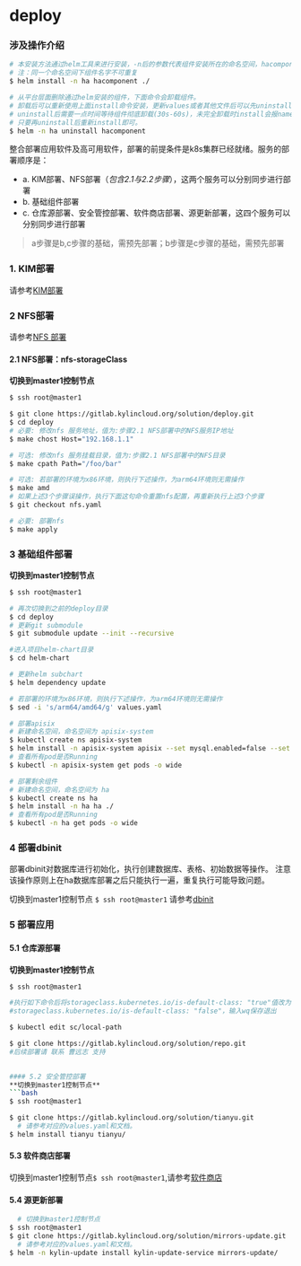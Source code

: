 # deploy

### 涉及操作介绍
```bash
# 本安装方法通过helm工具来进行安装，-n后的参数代表组件安装所在的命名空间，hacomponent为组件名字，./代表安装组件的配置文件所在目录.
# 注：同一个命名空间下组件名字不可重复
$ helm install -n ha hacomponent ./

# 从平台层面删除通过helm安装的组件，下面命令会卸载组件。
# 卸载后可以重新使用上面install命令安装，更新values或者其他文件后可以先uninstall然后再install.
# uninstall后需要一点时间等待组件彻底卸载(30s-60s)，未完全卸载时install会报namespace正在停止中
# 只要再uninstall后重新install即可。
$ helm -n ha uninstall hacomponent
```

整合部署应用软件及高可用软件，部署的前提条件是k8s集群已经就绪。服务的部署顺序是：
* a. KIM部署、NFS部署（*包含2.1与2.2步骤*），这两个服务可以分别同步进行部署
* b. 基础组件部署
* c. 仓库源部署、安全管控部署、软件商店部署、源更新部署，这四个服务可以分别同步进行部署

> a步骤是b,c步骤的基础，需预先部署；b步骤是c步骤的基础，需预先部署

### <sapn id="j1">1. KIM部署</sapn>
请参考[KIM部署](docs/01-kim-installation.md)

### <sapn id="j2">2 NFS部署</span>
请参考[NFS 部署](docs/02-nfs-installation.md)

#### 2.1 NFS部署：nfs-storageClass
**切换到master1控制节点**
```bash
$ ssh root@master1
```
```bash
$ git clone https://gitlab.kylincloud.org/solution/deploy.git
$ cd deploy
# 必要: 修改nfs 服务地址，值为:步骤2.1 NFS部署中的NFS服务IP地址
$ make chost Host="192.168.1.1"

# 可选: 修改nfs 服务挂载目录，值为:步骤2.1 NFS部署中的NFS目录
$ make cpath Path="/foo/bar"

# 可选: 若部署的环境为x86环境，则执行下述操作，为arm64环境则无需操作
$ make amd
# 如果上述3个步骤误操作，执行下面这句命令重置nfs配置，再重新执行上述3个步骤
$ git checkout nfs.yaml

# 必要: 部署nfs
$ make apply
```

### <span id="j3">3 基础组件部署</span>
**切换到master1控制节点**
```bash
$ ssh root@master1
```
```bash
# 再次切换到之前的deploy目录
$ cd deploy
# 更新git submodule
$ git submodule update --init --recursive

#进入项目helm-chart目录
$ cd helm-chart

# 更新helm subchart
$ helm dependency update

# 若部署的环境为x86环境，则执行下述操作，为arm64环境则无需操作
$ sed -i 's/arm64/amd64/g' values.yaml

# 部署apisix
# 新建命名空间，命名空间为 apisix-system
$ kubectl create ns apisix-system
$ helm install -n apisix-system apisix --set mysql.enabled=false --set elasticsearch.enabled=false --set apisix.enabled=true --set mongodb.enabled=false --set redis-ha.enabled=false --set minio.enabled=false ./
# 查看所有pod是否Running
$ kubectl -n apisix-system get pods -o wide

# 部署剩余组件
# 新建命名空间，命名空间为 ha
$ kubectl create ns ha
$ helm install -n ha ha ./
# 查看所有pod是否Running
$ kubectl -n ha get pods -o wide
```
### 4 部署dbinit
部署dbinit对数据库进行初始化，执行创建数据库、表格、初始数据等操作。
注意该操作原则上在ha数据库部署之后只能执行一遍，重复执行可能导致问题。

切换到master1控制节点
```$ ssh root@master1```
请参考[dbinit](docs/03-db-init.md)

### 5 部署应用
#### 5.1 仓库源部署
**切换到master1控制节点**
```bash
$ ssh root@master1
```
```bash
#执行如下命令后将storageclass.kubernetes.io/is-default-class: "true"值改为：
#storageclass.kubernetes.io/is-default-class: "false"，输入wq保存退出

$ kubectl edit sc/local-path

$ git clone https://gitlab.kylincloud.org/solution/repo.git
#后续部署请 联系 曹远志 支持
     

#### 5.2 安全管控部署
**切换到master1控制节点**
```bash
$ ssh root@master1
```
```bash
$ git clone https://gitlab.kylincloud.org/solution/tianyu.git
  # 请参考对应的values.yaml和文档。
$ helm install tianyu tianyu/
```

#### 5.3 软件商店部署
切换到master1控制节点```$ ssh root@master1```,请参考[软件商店](docs/04-softshop-installation.md)

#### 5.4 源更新部署
```bash
  # 切换到master1控制节点
$ ssh root@master1
$ git clone https://gitlab.kylincloud.org/solution/mirrors-update.git
  # 请参考对应的values.yaml和文档。
$ helm -n kylin-update install kylin-update-service mirrors-update/ 
```


